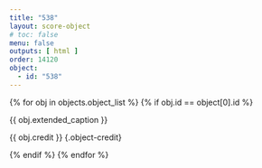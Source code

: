 ```yaml
---
title: "538"
layout: score-object
# toc: false
menu: false
outputs: [ html ]
order: 14120
object:
  - id: "538"
---
```


{% for obj in objects.object_list %}
{% if obj.id == object[0].id %}

{{ obj.extended_caption }}

{{ obj.credit }} {.object-credit}

{% endif %}
{% endfor %}
